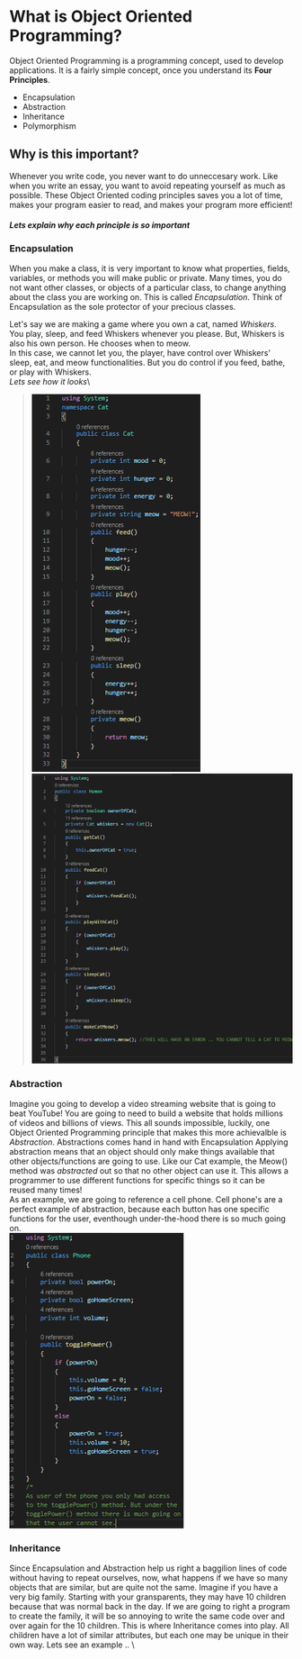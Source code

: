 # What is Object Oriented Programming? 

Object Oriented Programming is a programming concept, used to develop applications. 
It is a fairly simple concept, once you understand its **Four Principles**.

* Encapsulation
* Abstraction
* Inheritance
* Polymorphism

## Why is this important? 

Whenever you write code, you never want to do unneccesary work. Like when you write an essay, you want to avoid repeating yourself as much as possible. These Object Oriented coding principles saves you a lot of time, makes your program easier to read, and makes your program more efficient! 

#### *Lets explain why each principle is so important* 

### Encapsulation

When you make a class, it is very important to know what properties, fields, variables, or methods you will make public or private. Many times, you do not want other classes, or objects of a particular class, to change anything about the class you are working on. This is called *Encapsulation*. Think of Encapsulation as the sole protector of your precious classes.

Let's say we are making a game where you own a cat, named *Whiskers*. You play, sleep, and feed Whiskers whenever you please. But, Whiskers is also his own person. He chooses when to meow.\
In this case, we cannot let you, the player, have control over Whiskers' sleep, eat, and meow functionalities. But you do control if you feed, bathe, or play with Whiskers.\
*Lets see how it looks*\
>![Cat](https://github.com/cog3/OOPTutorial/blob/master/Encapsulation/Cat.PNG)
>![Human](https://github.com/cog3/OOPTutorial/blob/master/Encapsulation/Human.PNG)


### Abstraction

Imagine you going to develop a video streaming website that is going to beat YouTube! You are going to need to build a website that holds millions of videos and billions of views. This all sounds impossible, luckily, one Object Oriented Programming principle that makes this more achievalble is *Abstraction*. Abstractions comes hand in hand with Encapsulation Applying abstraction means that an object should only make things available that other objects/functions are going to use. Like our Cat example, the Meow() method was *abstracted* out so that no other object can use it. This allows a programmer to use different functions for specific things so it can be reused many times! \
As an example, we are going to reference a cell phone. Cell phone's are a perfect example of abstraction, because each button has one specific functions for the user, eventhough under-the-hood there is so much going on. \
![Phone](https://github.com/cog3/OOPTutorial/blob/master/Abstraction/Phone.PNG)


### Inheritance

Since Encapsulation and Abstraction help us right a baggilion lines of code without having to repeat ourselves, now, what happens if we have so many objects that are similar, but are quite not the same. Imagine if you have a very big family. Starting with your gransparents, they may have 10 children because that was normal back in the day. If we are going to right a program to create the family, it will be so annoying to write the same code over and over again for the 10 children. This is where Inheritance comes into play. All children have a lot of similar attributes, but each one may be unique in their own way. Lets see an example .. \
 
